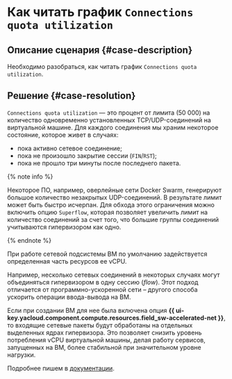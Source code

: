 # Как читать график `Connections quota utilization`


## Описание сценария {#case-description}

Необходимо разобраться, как читать график `Connections quota utilization`.

## Решение {#case-resolution}

`Connections quota utilization` — это процент от лимита (50 000) на количество одновременно установленных TCP/UDP-соединений на виртуальной машине. Для каждого соединения мы храним некоторое состояние, которое живет в случаях:

* пока активно сетевое соединение;
* пока не произошло закрытие сессии (`FIN`/`RST`);
* пока не прошло три минуты после последнего пакета.

{% note info %}

Некоторое ПО, например, оверлейные сети Docker Swarm, генерируют большое количество незакрытых UDP-соединений. В результате лимит может быть быстро исчерпан. Для обхода этого ограничения можно включить опцию `Superflow`, которая позволяет увеличить лимит на количество соединений за счет того, что большие группы соединений учитываются гипервизором как одно.

{% endnote %}

При работе сетевой подсистемы ВМ по умолчанию задействуется определенная часть ресурсов ее vCPU.

Например, несколько сетевых соединений в некоторых случаях могут объединяться гипервизором в одну сессию (_flow_). Этот подход отличается от программно-ускоренной сети – другого способа ускорить операции ввода-вывода на ВМ.

Если при создании ВМ для нее была включена опция **{{ ui-key.yacloud.component.compute.resources.field_sw-accelerated-net }}**, то входящие сетевые пакеты будут обработаны на отдельных выделенных ядрах гипервизора. Это позволяет снизить уровень потребления vCPU виртуальной машины, делая работу сервисов, запущенных на ВМ, более стабильной при значительном уровне нагрузки.

Подробнее пишем в [документации](../../../compute/concepts/software-accelerated-network.md).
